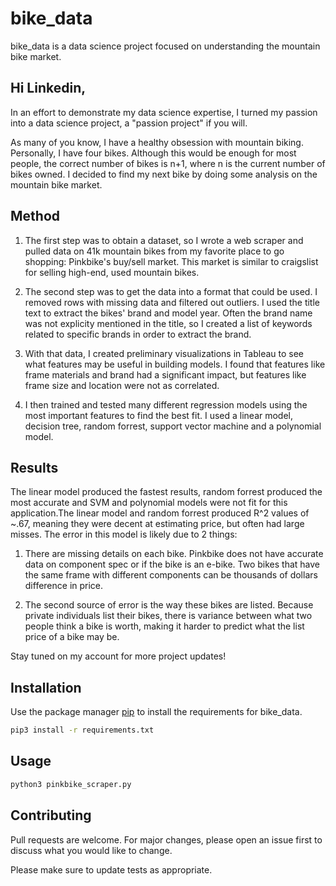 # bike_data

bike_data is a data science project focused on understanding the mountain bike market.

## Hi Linkedin,



In an effort to demonstrate my data science expertise, I turned my passion into a data science project, a "passion project" if you will.



As many of you know, I have a healthy obsession with mountain biking. Personally, I have four bikes. Although this would be enough for most people, the correct number of bikes is n+1, where n is the current number of bikes owned. I decided to find my next bike by doing some analysis on the mountain bike market.



## Method

1) The first step was to obtain a dataset, so I wrote a web scraper and pulled data on 41k mountain bikes from my favorite place to go shopping: Pinkbike's buy/sell market. This market is similar to craigslist for selling high-end, used mountain bikes. 

2) The second step was to get the data into a format that could be used. I removed rows with missing data and filtered out outliers. I used the title text to extract the bikes' brand and model year. Often the brand name was not explicity mentioned in the title, so I created a list of keywords related to specific brands in order to extract the brand. 

3) With that data, I created preliminary visualizations in Tableau to see what features may be useful in building models. I found that features like frame materials and brand had a significant impact, but features like frame size and location were not as correlated. 

4) I then trained and tested many different regression models using the most important features to find the best fit. I used a linear model, decision tree, random forrest, support vector machine and a polynomial model. 



## Results

The linear model produced the fastest results, random forrest produced the most accurate and SVM and polynomial models were not fit for this application.The linear model and random forrest produced R^2 values of ~.67, meaning they were decent at estimating price, but often had large misses. The error in this model is likely due to 2 things: 

1) There are missing details on each bike. Pinkbike does not have accurate data on component spec or if the bike is an e-bike. Two bikes that have the same frame with different components can be thousands of dollars difference in price. 

2) The second source of error is the way these bikes are listed. Because private individuals list their bikes, there is variance between what two people think a bike is worth, making it harder to predict what the list price of a bike may be.   

Stay tuned on my account for more project updates!

## Installation

Use the package manager [pip](https://pip.pypa.io/en/stable/) to install the requirements for bike_data.

```bash
pip3 install -r requirements.txt
```


## Usage

```bash
python3 pinkbike_scraper.py
```

## Contributing

Pull requests are welcome. For major changes, please open an issue first
to discuss what you would like to change.

Please make sure to update tests as appropriate.
